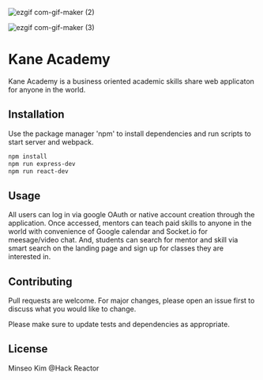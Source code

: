 ![ezgif com-gif-maker (2)](https://user-images.githubusercontent.com/87378829/161333463-0e404de7-2a4a-4f71-a19e-724e093b90b3.gif)

![ezgif com-gif-maker (3)](https://user-images.githubusercontent.com/87378829/161333467-98517f09-4e44-446b-aa2c-ea7e23635c2a.gif)

# Kane Academy

  Kane Academy is a business oriented academic skills share web applicaton for anyone in the world.

## Installation

  Use the package manager 'npm' to install dependencies and run scripts to start server and webpack.

```bash
npm install
npm run express-dev
npm run react-dev
```

## Usage

  All users can log in via google OAuth or native account creation through the application. 
  Once accessed, mentors can teach paid skills to anyone in the world with convenience of Google calendar and Socket.io for meesage/video chat. 
  And, students can search for mentor and skill via smart search on the landing page and sign up for classes they are interested in.
  

## Contributing

  Pull requests are welcome. 
  For major changes, please open an issue first to discuss what you would like to change.

  Please make sure to update tests and dependencies as appropriate.


## License

  Minseo Kim @Hack Reactor
